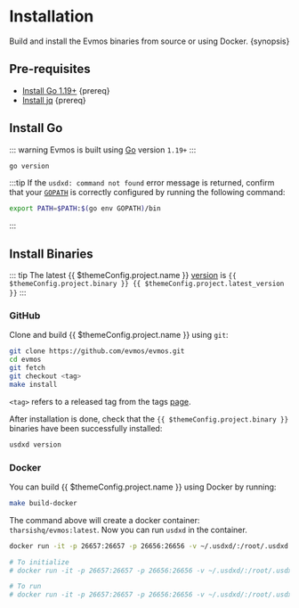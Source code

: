 <!--
order: 1
-->

# Installation

Build and install the Evmos binaries from source or using Docker. {synopsis}

## Pre-requisites

- [Install Go 1.19+](https://golang.org/dl/) {prereq}
- [Install jq](https://stedolan.github.io/jq/download/) {prereq}

## Install Go

::: warning
Evmos is built using [Go](https://golang.org/dl/) version `1.19+`
:::

```bash
go version
```

:::tip
If the `usdxd: command not found` error message is returned, confirm that your [`GOPATH`](https://golang.org/doc/gopath_code#GOPATH) is correctly configured by running the following command:

```bash
export PATH=$PATH:$(go env GOPATH)/bin
```

:::

## Install Binaries

::: tip
The latest {{ $themeConfig.project.name }} [version](https://github.com/evmos/evmos/releases) is `{{ $themeConfig.project.binary }} {{ $themeConfig.project.latest_version }}`
:::

### GitHub

Clone and build {{ $themeConfig.project.name }} using `git`:

```bash
git clone https://github.com/evmos/evmos.git
cd evmos
git fetch
git checkout <tag>
make install
```

`<tag>` refers to a released tag from the tags [page](https://github.com/evmos/evmos/tags).

After installation is done, check that the `{{ $themeConfig.project.binary }}` binaries have been successfully installed:

```bash
usdxd version
```

### Docker

You can build {{ $themeConfig.project.name }} using Docker by running:

```bash
make build-docker
```

The command above will create a docker container: `tharsishq/evmos:latest`. Now you can run `usdxd` in the container.

```bash
docker run -it -p 26657:26657 -p 26656:26656 -v ~/.usdxd/:/root/.usdxd tharsishq/evmos:latest usdxd version

# To initialize
# docker run -it -p 26657:26657 -p 26656:26656 -v ~/.usdxd/:/root/.usdxd tharsishq/evmos:latest usdxd init test-chain --chain-id test_9000-2

# To run
# docker run -it -p 26657:26657 -p 26656:26656 -v ~/.usdxd/:/root/.usdxd tharsishq/evmos:latest usdxd start
```
